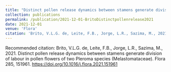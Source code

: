 ```yaml
---
title: "Distinct pollen release dynamics between stamens generate division of labour in pollen flowers of two Pleroma species (Melastomataceae)"
collection: publications
permalink: /publication/2021-12-01-BritoDistinctpollenrelease2021
date: 2021-12-01
venue: 'Flora'
citation: 'Brito, V.L.G. de, Leite, F.B., Jorge, L.R., Sazima, M., 2021. Distinct pollen release dynamics between stamens generate division of labour in pollen flowers of two Pleroma species (Melastomataceae). Flora 285, 151961. https://doi.org/10.1016/j.flora.2021.151961'
---
```

Recommended citation: Brito, V.L.G. de, Leite, F.B., Jorge, L.R., Sazima, M., 2021. Distinct pollen release dynamics between stamens generate division of labour in pollen flowers of two Pleroma species (Melastomataceae). Flora 285, 151961. https://doi.org/10.1016/j.flora.2021.151961